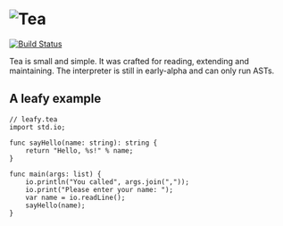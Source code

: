 # ![Tea](https://cloud.githubusercontent.com/assets/3391295/14614369/372907fa-05a1-11e6-8272-956c2cc447cb.png)

[![Build Status](https://travis-ci.org/lnsp/tea.svg?branch=master)](https://travis-ci.org/lnsp/tea)

Tea is small and simple.
It was crafted for reading, extending and maintaining.
The interpreter is still in early-alpha and can only run ASTs.

## A leafy example
```tea
// leafy.tea
import std.io;

func sayHello(name: string): string {
    return "Hello, %s!" % name;
}

func main(args: list) {
    io.println("You called", args.join(","));
    io.print("Please enter your name: ");
    var name = io.readLine();
    sayHello(name);
}
```
